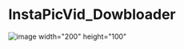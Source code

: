 # InstaPicVid_Dowbloader
![image width="200" height="100"](https://user-images.githubusercontent.com/61316762/141643088-a890c9f0-dbad-430f-858d-dee5962190b5.png)

